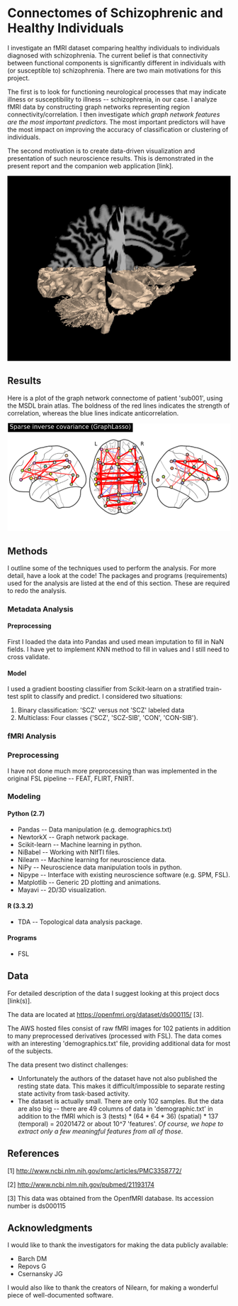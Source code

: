 # Connectomes of Schizophrenic and Healthy Individuals

I investigate an fMRI dataset comparing healthy individuals to individuals
diagnosed with schizophrenia. The current belief is that connectivity between
functional components is significantly different in individuals with (or
susceptible to) schizophrenia. There are two main motivations for this project.

The first is to look for functioning neurological processes that may
indicate illness or susceptibility to illness -- schizophrenia, in our case.
I analyze fMRI data by constructing graph networks representing region
connectivity/correlation. I then investigate *which graph network
features are the most important predictors*. The most important predictors
will have the most impact on improving the accuracy of classification or
clustering of individuals.

The second motivation is to create data-driven visualization and
presentation of such neuroscience results. This is demonstrated in the
present report and the companion web application [link].

![High Resolution fMRI](images/highres_cutplane.png)

## Results

Here is a plot of the graph network connectome of patient 'sub001', using
the MSDL brain atlas.  The boldness of the red lines indicates the strength
of correlation, whereas the blue lines indicate anticorrelation.

![sub001 connectome](images/models/sub001-connectome.png)


## Methods

I outline some of the techniques used to perform the analysis.  For more detail,
have a look at the code!
The packages and programs (requirements) used for the analysis are listed at
the end of this section. These are required to redo the analysis.

### Metadata Analysis

#### Preprocessing

First I loaded the data into Pandas and used mean imputation to fill in NaN
fields. I have yet to implement KNN method to fill in values and I still need
to cross validate.

#### Model

I used a gradient boosting classifier from Scikit-learn on a stratified
train-test split to classify and predict.  I considered two situations:

1. Binary classification: 'SCZ' versus not 'SCZ' labeled data
2. Multiclass: Four classes {'SCZ', 'SCZ-SIB', 'CON', 'CON-SIB'}.


### fMRI Analysis

### Preprocessing

I have not done much more preprocessing than was implemented in the original
FSL pipeline -- FEAT, FLIRT, FNIRT.  

### Modeling




#### Python (2.7)

* Pandas -- Data manipulation (e.g. demographics.txt)
* NewtorkX -- Graph network package.
* Scikit-learn -- Machine learning in python.
* NiBabel -- Working with NIfTI files.
* Nilearn -- Machine learning for neuroscience data.
* NiPy -- Neuroscience data manipulation tools in python.
* Nipype -- Interface with existing neuroscience software (e.g. SPM, FSL).
* Matplotlib -- Generic 2D plotting and animations.
* Mayavi -- 2D/3D visualization.

#### R (3.3.2)

* TDA -- Topological data analysis package.

#### Programs

* FSL

## Data

For detailed description of the data I suggest looking at this project docs
[link(s)].

The data are located at https://openfmri.org/dataset/ds000115/ [3].

The AWS hosted files consist of raw fMRI images for 102 patients in addition
to many preprocessed derivatives (processed with FSL).  The data comes with
an interesting 'demographics.txt' file, providing additional data for most of
the subjects.

The data present two distinct challenges:

* Unfortunately the authors of the dataset have not also published the resting
  state data. This makes it difficult/impossible to separate resting state
  activity from task-based activity.
* The dataset is actually small.  There are only 102 samples. But the data
  are also big -- there are 49 columns of data in 'demographic.txt' in addition
  to the fMRI which is 3 (tests) * (64 * 64 * 36) (spatial) * 137 (temporal)
  = 20201472 or about 10^7 'features'.  *Of course, we hope to extract only a
  few meaningful features from all of those*.


## References
[1] http://www.ncbi.nlm.nih.gov/pmc/articles/PMC3358772/

[2] http://www.ncbi.nlm.nih.gov/pubmed/21193174

[3] This data was obtained from the OpenfMRI database. Its accession number is ds000115

## Acknowledgments
I would like to thank the investigators for making the data publicly available:

* Barch DM
* Repovs G
* Csernansky JG

I would also like to thank the creators of Nilearn, for making a wonderful
piece of well-documented software.
